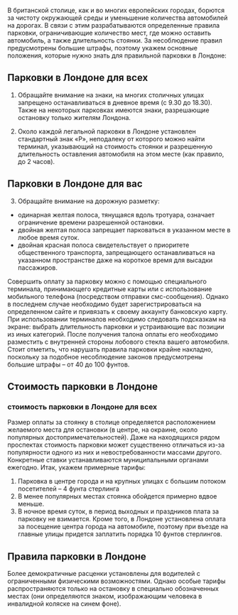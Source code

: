 В британской столице, как и во многих европейских городах, борются за чистоту окружающей среды и уменьшение количества автомобилей на дорогах. В связи с этим разрабатываются определенные правила парковки, ограничивающие количество мест, где можно оставить автомобиль, а также длительность стоянки. За несоблюдение правил предусмотрены большие штрафы, поэтому укажем основные положения, которые нужно знать для правильной парковки в Лондоне:

## Парковки в Лондоне для всех

1)	Обращайте внимание на знаки, на многих столичных улицах запрещено останавливаться в дневное время (с 9.30 до 18.30). Также на некоторых парковках имеются знаки, разрешающие остановку только жителям Лондона.

2)	Около каждой легальной парковки в Лондоне установлен стандартный знак «Р», неподалеку от которого можно найти терминал, указывающий на стоимость стоянки и разрешенную длительность оставления автомобиля на этом месте (как правило, до 2 часов).

## Парковки в Лондоне для вас

3)	Обращайте внимание на дорожную разметку:

* одинарная желтая полоса, тянущаяся вдоль тротуара, означает ограничение времени разрешенной остановки.
* двойная желтая полоса запрещает парковаться в указанном месте в любое время суток.
* двойная красная полоса свидетельствует о приоритете общественного транспорта, запрещающего останавливаться на указанном пространстве даже на короткое время для высадки пассажиров.

Совершить оплату за парковку можно с помощью специального терминала, принимающего кредитные карты или с использование мобильного телефона (посредством отправки смс-сообщения). Однако в последнем случае необходимо будет зарегистрироваться на определенном сайте и привязать к своему аккаунту банковскую карту.
При использовании терминалов необходимо следовать подсказкам на экране: выбрать длительность парковки и устраивающие вас позиции из иных категорий. После получения талона оплаты его необходимо разместить с внутренней стороны лобового стекла вашего автомобиля.
Стоит отметить, что нарушать правила парковки крайне накладно, поскольку за подобное несоблюдение законов предусмотрены большие штрафы – от 40 до 100 фунтов.

## Стоимость парковки в Лондоне
### стоимость парковки в Лондоне для всех

Размер оплаты за стоянку в столице определяется расположением желаемого места для остановки (в центре, на окраине, около популярных достопримечательностей). Даже на находящихся рядом проспектах стоимость парковки может существенно отличаться из-за популярности одного из них и невостребованности массами другого. Конкретные ставки устанавливаются муниципальными органами ежегодно. Итак, укажем примерные тарифы:
1)	Парковка в центре города и на крупных улицах с большим потоком посетителей – 4 фунта стерлинга
2)	В менее популярных местах стоянка обойдется примерно вдвое меньше.
3)	В ночное время суток, в период выходных и праздников плата за парковку не взимается.
Кроме того, в Лондоне установлена оплата за посещение центра города на автомобиле, поэтому при въезде на главные улицы придется заплатить порядка 10 фунтов стерлингов.

## Правила парковки в Лондоне

Более демократичные расценки установлены для водителей с ограниченными физическими возможностями. Однако особые тарифы распространяются только на остановку в специально обозначенных местах (они определяются знаком, изображающим человека в инвалидной коляске на синем фоне).

